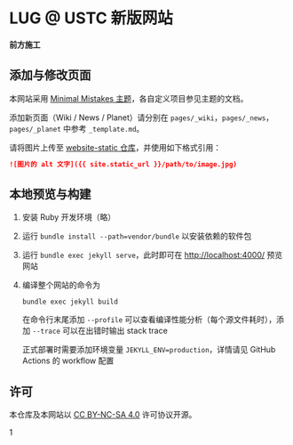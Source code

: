 # LUG @ USTC 新版网站

**前方施工**

## 添加与修改页面

本网站采用 [Minimal Mistakes 主题](https://mmistakes.github.io/minimal-mistakes/)，各自定义项目参见主题的文档。

添加新页面（Wiki / News / Planet）请分别在 `pages/_wiki`，`pages/_news`，`pages/_planet` 中参考 `_template.md`。

请将图片上传至 [website-static 仓库](https://github.com/ustclug/website-static)，并使用如下格式引用：

```markdown
![图片的 alt 文字]({{ site.static_url }}/path/to/image.jpg)
```

## 本地预览与构建

1. 安装 Ruby 开发环境（略）
2. 运行 `bundle install --path=vendor/bundle` 以安装依赖的软件包
3. 运行 `bundle exec jekyll serve`，此时即可在 <http://localhost:4000/> 预览网站
4. 编译整个网站的命令为

    ```shell
    bundle exec jekyll build
    ```

    在命令行末尾添加 `--profile` 可以查看编译性能分析（每个源文件耗时），添加 `--trace` 可以在出错时输出 stack trace

    正式部署时需要添加环境变量 `JEKYLL_ENV=production`，详情请见 GitHub Actions 的 workflow 配置

## 许可

本仓库及本网站以 [CC BY-NC-SA 4.0](LICENSE.md) 许可协议开源。


1